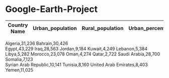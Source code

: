 # Google-Earth-Project
|Country Name     |Urban_population| Rural_population| Urban_percent| Rural_percent|
|-----------------|----------------|------------------|-------------|--------------|
Algeria,31,236
Bahrain,30,426                         
Egypt,43,229
Iraq,28,563
Jordan,9,184
Kuwait,4,249
Lebanon,5,384
Libya,5,282
Morocco,23,078
Oman,4,274
Qatar,2,722
Saudi Arabia,28,700      
Somalia,7,123                            
Syrian Arab Republic,10,141
Tunisia,8,160
United Arab Emirates,8,403
Yemen,11,025
